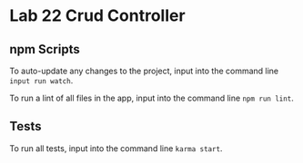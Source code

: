 # Lab 22 Crud Controller



## npm Scripts

To auto-update any changes to the project, input into the command line `input run watch`.

To run a lint of all files in the app, input into the command line `npm run lint`.

## Tests

To run all tests, input into the command line `karma start`.
